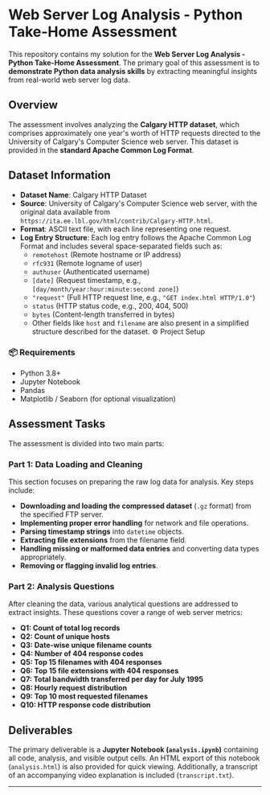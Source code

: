 # Web Server Log Analysis - Python Take-Home Assessment

This repository contains my solution for the **Web Server Log Analysis - Python Take-Home Assessment**. The primary goal of this assessment is to **demonstrate Python data analysis skills** by extracting meaningful insights from real-world web server log data.

## Overview

The assessment involves analyzing the **Calgary HTTP dataset**, which comprises approximately one year's worth of HTTP requests directed to the University of Calgary's Computer Science web server. This dataset is provided in the **standard Apache Common Log Format**.

## Dataset Information

*   **Dataset Name**: Calgary HTTP Dataset
*   **Source**: University of Calgary's Computer Science web server, with the original data available from `https://ita.ee.lbl.gov/html/contrib/Calgary-HTTP.html`.
*   **Format**: ASCII text file, with each line representing one request.
*   **Log Entry Structure**: Each log entry follows the Apache Common Log Format and includes several space-separated fields such as:
    *   `remotehost` (Remote hostname or IP address)
    *   `rfc931` (Remote logname of user)
    *   `authuser` (Authenticated username)
    *   `[date]` (Request timestamp, e.g., `[day/month/year:hour:minute:second zone]`)
    *   `"request"` (Full HTTP request line, e.g., `"GET index.html HTTP/1.0"`)
    *   `status` (HTTP status code, e.g., 200, 404, 500)
    *   `bytes` (Content-length transferred in bytes)
    *   Other fields like `host` and `filename` are also present in a simplified structure described for the dataset.
 ⚙️ Project Setup

### 📦 Requirements

- Python 3.8+
- Jupyter Notebook
- Pandas
- Matplotlib / Seaborn (for optional visualization)

## Assessment Tasks

The assessment is divided into two main parts:

### Part 1: Data Loading and Cleaning

This section focuses on preparing the raw log data for analysis. Key steps include:
*   **Downloading and loading the compressed dataset** (`.gz` format) from the specified FTP server.
*   **Implementing proper error handling** for network and file operations.
*   **Parsing timestamp strings** into `datetime` objects.
*   **Extracting file extensions** from the filename field.
*   **Handling missing or malformed data entries** and converting data types appropriately.
*   **Removing or flagging invalid log entries**.

### Part 2: Analysis Questions

After cleaning the data, various analytical questions are addressed to extract insights. These questions cover a range of web server metrics:
*   **Q1: Count of total log records**
*   **Q2: Count of unique hosts**
*   **Q3: Date-wise unique filename counts**
*   **Q4: Number of 404 response codes**
*   **Q5: Top 15 filenames with 404 responses**
*   **Q6: Top 15 file extensions with 404 responses**
*   **Q7: Total bandwidth transferred per day for July 1995**
*   **Q8: Hourly request distribution**
*   **Q9: Top 10 most requested filenames**
*   **Q10: HTTP response code distribution**

## Deliverables

The primary deliverable is a **Jupyter Notebook (`analysis.ipynb`)** containing all code, analysis, and visible output cells. An HTML export of this notebook (`analysis.html`) is also provided for quick viewing. Additionally, a transcript of an accompanying video explanation is included (`transcript.txt`).

---

